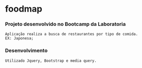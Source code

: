 # foodmap

### Projeto desenvolvido no Bootcamp da Laboratoria 
```
Aplicação realiza a busca de restaurantes por tipo de comida.
EX: Japonesa;
```

### Desenvolvimento

```
Utilizado Jquery, Bootstrap e media query.

```